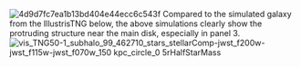 ![4d9d7fc7ea1b13bd404e44ecc6c543f](https://github.com/user-attachments/assets/95e0c635-02e4-4d79-a8c1-093394aa1838)
Compared to the simulated galaxy from the IllustrisTNG below, the above simulations clearly show the protruding structure near the main disk, especially in panel 3.
![vis_TNG50-1_subhalo_99_462710_stars_stellarComp-jwst_f200w-jwst_f115w-jwst_f070w_150 kpc_circle_0 5rHalfStarMass](https://github.com/user-attachments/assets/7398334c-0e36-4e81-a72b-b58f98b661bb)

